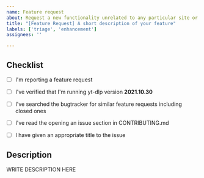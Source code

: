 ```yaml
---
name: Feature request
about: Request a new functionality unrelated to any particular site or extractor
title: "[Feature Request] A short description of your feature"
labels: ['triage', 'enhancement']
assignees: ''

---
```


<!--

######################################################################
  WARNING!
  IGNORING THE FOLLOWING TEMPLATE WILL RESULT IN ISSUE CLOSED AS INCOMPLETE
######################################################################

-->


## Checklist

<!--
Carefully read and work through this check list in order to prevent the most common mistakes and misuse of yt-dlp:
- First of, make sure you are using the latest version of yt-dlp. Run `yt-dlp --version` and ensure your version is 2021.10.30. If it's not, see https://github.com/yt-dlp/yt-dlp#update on how to update. Issues with outdated version will be REJECTED.
- Search the bugtracker for similar feature requests: https://github.com/yt-dlp/yt-dlp/issues. DO NOT post duplicates.
- Read "opening an issue" section in CONTRIBUTING.md: https://github.com/yt-dlp/yt-dlp/blob/master/CONTRIBUTING.md#opening-an-issue
- Finally, put x into all relevant boxes like this [x] (Dont forget to delete the empty space)
-->

- [ ] I'm reporting a feature request
- [ ] I've verified that I'm running yt-dlp version **2021.10.30**
- [ ] I've searched the bugtracker for similar feature requests including closed ones
- [ ] I've read the opening an issue section in CONTRIBUTING.md
- [ ] I have given an appropriate title to the issue


## Description

<!--
Provide an explanation of your issue in an arbitrary form. Please make sure the description is worded well enough to be understood, see https://github.com/ytdl-org/youtube-dl#is-the-description-of-the-issue-itself-sufficient. Provide any additional information, suggested solution and as much context and examples as possible.
-->

WRITE DESCRIPTION HERE
